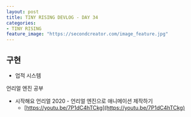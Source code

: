 ```yaml
---
layout: post
title: TINY RISING DEVLOG - DAY 34
categories:
- TINY RISING
feature_image: "https://secondcreator.com/image_feature.jpg"
---
```


## 구현
- 업적 시스템

언리얼 엔진 공부
- 시작해요 언리얼 2020 - 언리얼 엔진으로 애니메이션 제작하기
  - [https://youtu.be/7P1dC4hTCkg](https://youtu.be/7P1dC4hTCkg)
